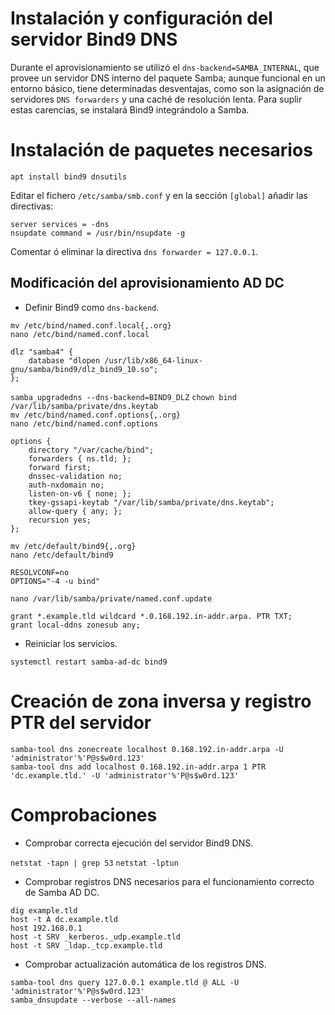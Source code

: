 # Instalación y configuración del servidor Bind9 DNS

Durante el aprovisionamiento se utilizó el `dns-backend=SAMBA_INTERNAL`, que provee un servidor DNS interno del paquete Samba; aunque funcional en un entorno básico, tiene determinadas desventajas, como son la asignación de servidores `DNS forwarders` y una caché de resolución lenta. Para suplir estas carencias, se instalará Bind9 integrándolo a Samba.

# Instalación de paquetes necesarios

`apt install bind9 dnsutils`

Editar el fichero `/etc/samba/smb.conf` y en la sección `[global]` añadir las directivas:

`server services = -dns`  
`nsupdate command = /usr/bin/nsupdate -g`

Comentar ó eliminar la directiva `dns forwarder = 127.0.0.1`.

## Modificación del aprovisionamiento AD DC

* Definir Bind9 como `dns-backend`.

`mv /etc/bind/named.conf.local{,.org}`  
`nano /etc/bind/named.conf.local`

    dlz "samba4" {
        database "dlopen /usr/lib/x86_64-linux-gnu/samba/bind9/dlz_bind9_10.so";
    };

`samba_upgradedns --dns-backend=BIND9_DLZ` 
`chown bind /var/lib/samba/private/dns.keytab`  
`mv /etc/bind/named.conf.options{,.org}`  
`nano /etc/bind/named.conf.options`

    options {
        directory "/var/cache/bind";
        forwarders { ns.tld; };
        forward first;
        dnssec-validation no;
        auth-nxdomain no;
        listen-on-v6 { none; };
        tkey-gssapi-keytab "/var/lib/samba/private/dns.keytab";
        allow-query { any; };
        recursion yes;
    };

`mv /etc/default/bind9{,.org}`  
`nano /etc/default/bind9`

    RESOLVCONF=no
    OPTIONS="-4 -u bind"

`nano /var/lib/samba/private/named.conf.update`

    grant *.example.tld wildcard *.0.168.192.in-addr.arpa. PTR TXT;  
    grant local-ddns zonesub any;

* Reiniciar los servicios.

`systemctl restart samba-ad-dc bind9`

# Creación de zona inversa y registro PTR del servidor

`samba-tool dns zonecreate localhost 0.168.192.in-addr.arpa -U 'administrator'%'P@s$w0rd.123'`  
`samba-tool dns add localhost 0.168.192.in-addr.arpa 1 PTR 'dc.example.tld.' -U 'administrator'%'P@s$w0rd.123'`

# Comprobaciones

* Comprobar correcta ejecución del servidor Bind9 DNS.

`netstat -tapn | grep 53`
`netstat -lptun`

* Comprobar registros DNS necesarios para el funcionamiento correcto de Samba AD DC.

`dig example.tld`  
`host -t A dc.example.tld`  
`host 192.168.0.1`  
`host -t SRV _kerberos._udp.example.tld`  
`host -t SRV _ldap._tcp.example.tld`

* Comprobar actualización automática de los registros DNS.

`samba-tool dns query 127.0.0.1 example.tld @ ALL -U 'administrator'%'P@s$w0rd.123'`  
`samba_dnsupdate --verbose --all-names`

